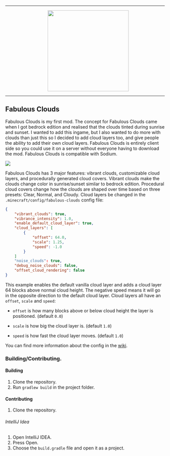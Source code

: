 ___

<p align="center" style="margin-left: 20px;">
  <img src="https://cdn.discordapp.com/attachments/870400219525832795/880161415632150558/icon.png" width="256" height="256" style="display: block;margin-left: auto;margin-right: auto;"/>
</p>

___

## Fabulous Clouds

Fabulous Clouds is my first mod. The concept for Fabulous Clouds came when I got bedrock edition and realised that the clouds tinted during sunrise and sunset. I wanted to add this ingame, but I also wanted to do more with clouds than just this so I decided to add cloud layers too, and give people the ability to add their own cloud layers. Fabulous Clouds is entirely client side so you could use it on a server without everyone having to download the mod. Fabulous Clouds is compatible with Sodium.

![](https://cdn.discordapp.com/attachments/507982666755473427/875202883908435968/2021-08-11_20.17.17.png)

Fabulous Clouds has 3 major features: vibrant clouds, customizable cloud layers, and procedurally generated cloud covers. Vibrant clouds make the clouds change color in sunrise/sunset similar to bedrock edition. Procedural cloud covers change how the clouds are shaped over time based on three presets: Clear, Normal, and Cloudy. Cloud layers be changed in the `.minecraft/config/fabulous-clouds` config file:

```json
{
	"vibrant_clouds": true,
	"vibrance_intensity": 1.0,
	"enable_default_cloud_layer": true,
	"cloud_layers": [
		{
			"offset": 64.0,
			"scale": 1.25,
			"speed": -1.0
		}
	]
	"noise_clouds": true,
	"debug_noise_clouds": false,
	"offset_cloud_rendering": false
}
```

This example enables the default vanilla cloud layer and adds a cloud layer 64 blocks above normal cloud height. The negative speed means it will go in the opposite direction to the default cloud layer. Cloud layers all have an `offset`, `scale` and `speed`:

* `offset` is how many blocks above or below cloud height the layer is positioned. (default `0.0`)

* `scale` is how big the cloud layer is. (default `1.0`)

* `speed` is how fast the cloud layer moves. (default `1.0`)

You can find more information about the config in the [wiki](https://github.com/misterslime/fabulousclouds-fabric/wiki).

### Building/Contributing.

#### Building
1. Clone the repository.
2. Run `gradlew build` in the project folder.

#### Contributing
1. Clone the repository.

###### IntelliJ Idea
1. Open IntelliJ IDEA.
2. Press Open.
3. Choose the `build.gradle` file and open it as a project.